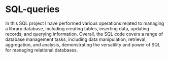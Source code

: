 # SQL-queries
In this SQL project I have performed various operations related to managing a library database, including creating tables, inserting data, updating records, and querying information. Overall, the SQL code covers a range of database management tasks, including data manipulation, retrieval, aggregation, and analysis, demonstrating the versatility and power of SQL for managing relational databases.

